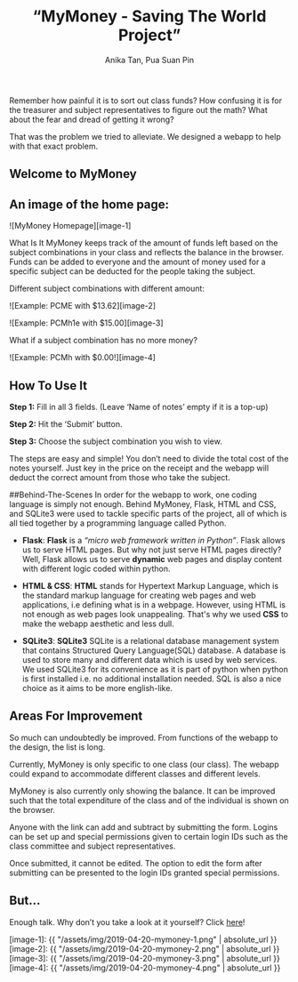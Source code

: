 ﻿---
title: “MyMoney - Saving The World Project”
categories: article
tags: web-dev project
author: Anika Tan, Pua Suan Pin
image: "/assets/img/2019-04-20-mymoney-preview.png"
---

Remember how painful it is to sort out class funds? How confusing it is for the treasurer and subject representatives to figure out the math? What about the fear and dread of getting it wrong?

That was the problem we tried to alleviate. We designed a webapp to help with that exact problem.

## Welcome to MyMoney

## An image of the home page:
![MyMoney Homepage][image-1]

What Is It
MyMoney keeps track of the amount of funds left based on the subject combinations in your class and reflects the balance in the browser. Funds can be added to everyone and the amount of money used for a specific subject can be deducted for the people taking the subject.

Different subject combinations with different amount:

![Example: PCME with $13.62][image-2]

![Example: PCMh1e with $15.00][image-3]

What if a subject combination has no more money?

![Example: PCMh with $0.00!][image-4]

## How To Use It
__Step 1:__ Fill in all 3 fields. (Leave ‘Name of notes’ empty if it is a top-up)

__Step 2:__ Hit the ‘Submit’ button.

__Step 3:__ Choose the subject combination you wish to view.

The steps are easy and simple! You don’t need to divide the total cost of the notes yourself. Just key in the price on the receipt and the webapp will deduct the correct amount from those who take the subject.

##Behind-The-Scenes
In order for the webapp to work, one coding language is simply not enough. Behind MyMoney, Flask, HTML and CSS, and SQLite3 were used to tackle specific parts of the project, all of which is all tied together by a programming language called Python.

- **Flask**: __Flask__ is a *“micro web framework written in Python”*. Flask allows us to serve HTML pages. But why not just serve HTML pages directly? Well, Flask allows us to serve __dynamic__ web pages and display content with different logic coded within python.

- **HTML & CSS**: __HTML__ stands for Hypertext Markup Language, which is the standard markup language for creating web pages and web applications, i.e defining what is in a webpage. However, using HTML is not enough as web pages look unappealing. That's why we used __CSS__ to make the webapp aesthetic and less dull.

- **SQLite3**: __SQLite3__ SQLite is a relational database management system that contains Structured Query Language(SQL) database. A database is used to store many and different data which is used by web services. We used SQLite3 for its convenience as it is part of python when python is first installed i.e. no additional installation needed. SQL is also a nice choice as it aims to be more english-like.

## Areas For Improvement
So much can undoubtedly be improved. From functions of the webapp to the design, the list is long. 

Currently, MyMoney is only specific to one class (our class). The webapp could expand to accommodate different classes and different levels.

MyMoney is also currently only showing the balance. It can be improved such that the total expenditure of the class and of the individual is shown on the browser.

Anyone with the link can add and subtract by submitting the form. Logins can be set up and special permissions given to certain login IDs such as the class committee and subject representatives.

Once submitted, it cannot be edited. The option to edit the form after submitting can be presented to the login IDs granted special permissions.

## But...
Enough talk. Why don’t you take a look at it yourself? Click [here](https://mymoney.pythonanywhere.com)!


[image-1]: {{ "/assets/img/2019-04-20-mymoney-1.png" | absolute_url }}
[image-2]: {{ "/assets/img/2019-04-20-mymoney-2.png" | absolute_url }}
[image-3]: {{ "/assets/img/2019-04-20-mymoney-3.png" | absolute_url }}
[image-4]: {{ "/assets/img/2019-04-20-mymoney-4.png" | absolute_url }}
